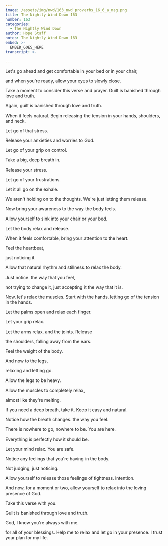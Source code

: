 ```yaml
---
image: /assets/img/nwd/163_nwd_proverbs_16_6_a_msg.png
title: The Nightly Wind Down 163
number: 163
categories:
  - The Nightly Wind Down
author: Hope Staff
notes: The Nightly Wind Down 163
embed: >-
  EMBED_GOES_HERE
transcript: >-
  
---
```

Let's go ahead and get comfortable in your bed or in your chair,

and when you're ready, allow your eyes to slowly close.

Take a moment to consider this verse and prayer. Guilt is banished through love and truth.

Again, guilt is banished through love and truth.

When it feels natural. Begin releasing the tension in your hands, shoulders, and neck.

Let go of that stress.

Release your anxieties and worries to God.

Let go of your grip on control.

Take a big, deep breath in.

Release your stress.

Let go of your frustrations.

Let it all go on the exhale.

We aren't holding on to the thoughts. We're just letting them release.

Now bring your awareness to the way the body feels.

Allow yourself to sink into your chair or your bed.

Let the body relax and release.

When it feels comfortable, bring your attention to the heart.

Feel the heartbeat,

just noticing it.

Allow that natural rhythm and stillness to relax the body.

Just notice. the way that you feel,

not trying to change it, just accepting it the way that it is.

Now, let's relax the muscles. Start with the hands, letting go of the tension in the hands.

Let the palms open and relax each finger.

Let your grip relax.

Let the arms relax. and the joints. Release

the shoulders, falling away from the ears.

Feel the weight of the body.

And now to the legs,

relaxing and letting go.

Allow the legs to be heavy.

Allow the muscles to completely relax,

almost like they're melting.

If you need a deep breath, take it. Keep it easy and natural.

Notice how the breath changes. the way you feel.

There is nowhere to go, nowhere to be. You are here.

Everything is perfectly how it should be.

Let your mind relax. You are safe.

Notice any feelings that you're having in the body.

Not judging, just noticing.

Allow yourself to release those feelings of tightness. intention.

And now, for a moment or two, allow yourself to relax into the loving presence of God.

Take this verse with you.

Guilt is banished through love and truth.

God, I know you're always with me.

for all of your blessings. Help me to relax and let go in your presence. I trust your plan for my life.

